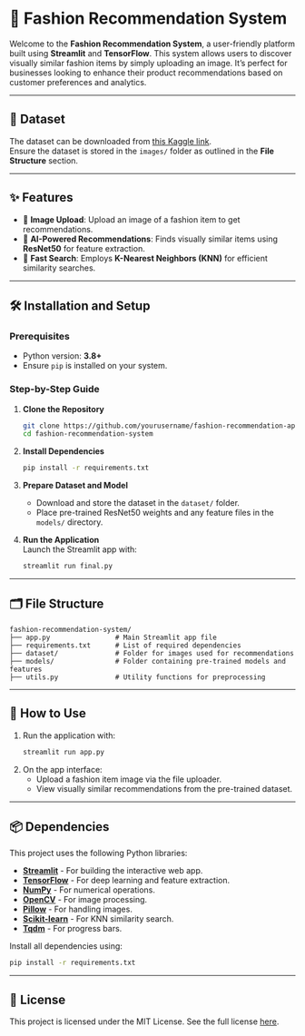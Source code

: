 
# 🌟 Fashion Recommendation System

Welcome to the **Fashion Recommendation System**, a user-friendly platform built using **Streamlit** and **TensorFlow**. This system allows users to discover visually similar fashion items by simply uploading an image. It’s perfect for businesses looking to enhance their product recommendations based on customer preferences and analytics.

---

## 📂 Dataset

The dataset can be downloaded from [this Kaggle link](https://www.kaggle.com/datasets/paramaggarwal/fashion-product-images-small).  
Ensure the dataset is stored in the `images/` folder as outlined in the **File Structure** section.

---

## ✨ Features
- 🔄 **Image Upload**: Upload an image of a fashion item to get recommendations.
- 🤖 **AI-Powered Recommendations**: Finds visually similar items using **ResNet50** for feature extraction.
- 🚀 **Fast Search**: Employs **K-Nearest Neighbors (KNN)** for efficient similarity searches.

---

## 🛠️ Installation and Setup

### Prerequisites
- Python version: **3.8+**
- Ensure `pip` is installed on your system.

### Step-by-Step Guide

1. **Clone the Repository**  
   ```bash
   git clone https://github.com/yourusername/fashion-recommendation-app.git
   cd fashion-recommendation-system
   ```

2. **Install Dependencies**  
   ```bash
   pip install -r requirements.txt
   ```

3. **Prepare Dataset and Model**  
   - Download and store the dataset in the `dataset/` folder.
   - Place pre-trained ResNet50 weights and any feature files in the `models/` directory.

4. **Run the Application**  
   Launch the Streamlit app with:  
   ```bash
   streamlit run final.py
   ```

---

## 🗂️ File Structure

```plaintext
fashion-recommendation-system/
├── app.py                # Main Streamlit app file
├── requirements.txt      # List of required dependencies
├── dataset/              # Folder for images used for recommendations
├── models/               # Folder containing pre-trained models and features
├── utils.py              # Utility functions for preprocessing
```

---

## 🚀 How to Use
1. Run the application with:
   ```bash
   streamlit run app.py
   ```
2. On the app interface:
   - Upload a fashion item image via the file uploader.
   - View visually similar recommendations from the pre-trained dataset.

---

## 📦 Dependencies

This project uses the following Python libraries:
- **[Streamlit](https://streamlit.io/)** - For building the interactive web app.
- **[TensorFlow](https://www.tensorflow.org/)** - For deep learning and feature extraction.
- **[NumPy](https://numpy.org/)** - For numerical operations.
- **[OpenCV](https://opencv.org/)** - For image processing.
- **[Pillow](https://python-pillow.org/)** - For handling images.
- **[Scikit-learn](https://scikit-learn.org/)** - For KNN similarity search.
- **[Tqdm](https://tqdm.github.io/)** - For progress bars.

Install all dependencies using:
```bash
pip install -r requirements.txt
```

---



## 📜 License

This project is licensed under the MIT License. See the full license [here](https://opensource.org/licenses/MIT).

